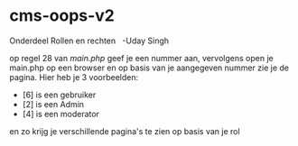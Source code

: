 # cms-oops-v2


Onderdeel Rollen en rechten &nbsp;
-Uday Singh 

op regel 28 van *main.php* geef je een nummer aan, vervolgens open je main.php op een browser en op basis van je aangegeven nummer zie je de pagina.        Hier heb je 3 voorbeelden: 
- [6] is een gebruiker &nbsp;
- [2] is een Admin &nbsp;
- [4] is een moderator &nbsp;

en zo krijg je verschillende pagina's te zien op basis van je rol


